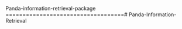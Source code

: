 Panda-information-retrieval-package
===================================# Panda-Information-Retrieval
